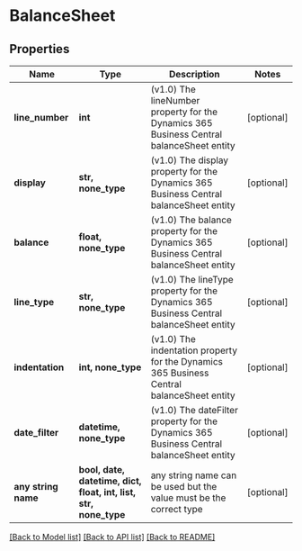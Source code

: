 # BalanceSheet


## Properties
Name | Type | Description | Notes
------------ | ------------- | ------------- | -------------
**line_number** | **int** | (v1.0) The lineNumber property for the Dynamics 365 Business Central balanceSheet entity | [optional] 
**display** | **str, none_type** | (v1.0) The display property for the Dynamics 365 Business Central balanceSheet entity | [optional] 
**balance** | **float, none_type** | (v1.0) The balance property for the Dynamics 365 Business Central balanceSheet entity | [optional] 
**line_type** | **str, none_type** | (v1.0) The lineType property for the Dynamics 365 Business Central balanceSheet entity | [optional] 
**indentation** | **int, none_type** | (v1.0) The indentation property for the Dynamics 365 Business Central balanceSheet entity | [optional] 
**date_filter** | **datetime, none_type** | (v1.0) The dateFilter property for the Dynamics 365 Business Central balanceSheet entity | [optional] 
**any string name** | **bool, date, datetime, dict, float, int, list, str, none_type** | any string name can be used but the value must be the correct type | [optional]

[[Back to Model list]](../README.md#documentation-for-models) [[Back to API list]](../README.md#documentation-for-api-endpoints) [[Back to README]](../README.md)


